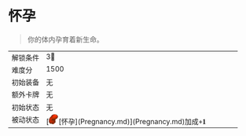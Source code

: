 # 怀孕  
> 你的体内孕育着新生命。  
  
<style>
        .table4779 th,td{
            text-align:left;
            vertical-align:top;
        }
        </style><table class="table table-bordered table4779" data-toggle="table"  data-show-header="false"><thead style="display:none"><tr ><th  style="width:15%;"  >名称</th><th  style=""  >值</th></tr></thead><tr ><td  style="width:15%;"  >解锁条件</td><td  style=""  >3🌙</td></tr><tr ><td  style="width:15%;"  >难度分</td><td  style=""  >1500</td></tr><tr ><td  style="width:15%;"  >初始装备</td><td  style=""  >无</td></tr><tr ><td  style="width:15%;"  >额外卡牌</td><td  style=""  >无</td></tr><tr ><td  style="width:15%;"  >初始状态</td><td  style=""  >无</td></tr><tr ><td  style="width:15%;"  >被动状态</td><td  style=""  >[<div style="width:20px;display:inline-block;text-align:center"><img decoding="async" src="../wiki/Sprite/Pregnancy.png" href="a.md" style="max-width:20px;max-height:20px;"></div>[怀孕](Pregnancy.md)](Pregnancy.md)加成<span style="font-family:ui-monospace"><b>+1</b></span></td></tr></tbody></table>  
  


<script>document.title="怀孕 - 卡牌生存百科 Card Survival Wiki";</script>